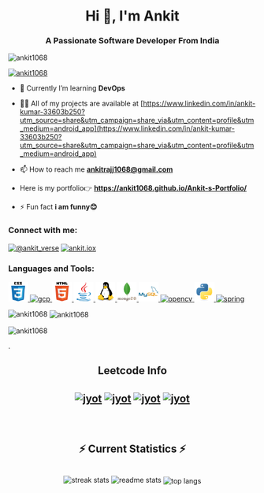 <h1 align="center">Hi 👋, I'm Ankit </h1>
<h3 align="center">A Passionate Software Developer From India</h3>

<p align="left"> <img src="https://komarev.com/ghpvc/?username=ankit1068&label=Profile%20views&color=0e75b6&style=flat" alt="ankit1068" /> </p>

<p align="left"> <a href="https://github.com/ryo-ma/github-profile-trophy"><img src="https://github-profile-trophy.vercel.app/?username=ankit1068" alt="ankit1068" /></a> </p>

- 🌱 Currently I’m learning **DevOps**

- 👨‍💻 All of my projects are available at [https://www.linkedin.com/in/ankit-kumar-33603b250?utm_source=share&utm_campaign=share_via&utm_content=profile&utm_medium=android_app](https://www.linkedin.com/in/ankit-kumar-33603b250?utm_source=share&utm_campaign=share_via&utm_content=profile&utm_medium=android_app)

- 📫 How to reach me **ankitrajj1068@gmail.com**
- Here is my portfolio👉 **https://ankit1068.github.io/Ankit-s-Portfolio/**

- ⚡ Fun fact **i am funny😊**

<h3 align="left">Connect with me:</h3>
<p align="left">
<a href="https://twitter.com/@ankit_verse" target="blank"><img align="center" src="https://raw.githubusercontent.com/rahuldkjain/github-profile-readme-generator/master/src/images/icons/Social/twitter.svg" alt="@ankit_verse" height="30" width="40" /></a>
<a href="https://instagram.com/ankit.iox" target="blank"><img align="center" src="https://raw.githubusercontent.com/rahuldkjain/github-profile-readme-generator/master/src/images/icons/Social/instagram.svg" alt="ankit.iox" height="30" width="40" /></a>
</p>

<h3 align="left">Languages and Tools:</h3>
<p align="left"> <a href="https://www.w3schools.com/css/" target="_blank" rel="noreferrer"> <img src="https://raw.githubusercontent.com/devicons/devicon/master/icons/css3/css3-original-wordmark.svg" alt="css3" width="40" height="40"/> </a> <a href="https://cloud.google.com" target="_blank" rel="noreferrer"> <img src="https://www.vectorlogo.zone/logos/google_cloud/google_cloud-icon.svg" alt="gcp" width="40" height="40"/> </a> <a href="https://www.w3.org/html/" target="_blank" rel="noreferrer"> <img src="https://raw.githubusercontent.com/devicons/devicon/master/icons/html5/html5-original-wordmark.svg" alt="html5" width="40" height="40"/> </a> <a href="https://www.java.com" target="_blank" rel="noreferrer"> <img src="https://raw.githubusercontent.com/devicons/devicon/master/icons/java/java-original.svg" alt="java" width="40" height="40"/> </a> <a href="https://www.linux.org/" target="_blank" rel="noreferrer"> <img src="https://raw.githubusercontent.com/devicons/devicon/master/icons/linux/linux-original.svg" alt="linux" width="40" height="40"/> </a> <a href="https://www.mongodb.com/" target="_blank" rel="noreferrer"> <img src="https://raw.githubusercontent.com/devicons/devicon/master/icons/mongodb/mongodb-original-wordmark.svg" alt="mongodb" width="40" height="40"/> </a> <a href="https://www.mysql.com/" target="_blank" rel="noreferrer"> <img src="https://raw.githubusercontent.com/devicons/devicon/master/icons/mysql/mysql-original-wordmark.svg" alt="mysql" width="40" height="40"/> </a> <a href="https://opencv.org/" target="_blank" rel="noreferrer"> <img src="https://www.vectorlogo.zone/logos/opencv/opencv-icon.svg" alt="opencv" width="40" height="40"/> </a> <a href="https://www.python.org" target="_blank" rel="noreferrer"> <img src="https://raw.githubusercontent.com/devicons/devicon/master/icons/python/python-original.svg" alt="python" width="40" height="40"/> </a> <a href="https://spring.io/" target="_blank" rel="noreferrer"> <img src="https://www.vectorlogo.zone/logos/springio/springio-icon.svg" alt="spring" width="40" height="40"/> </a> </p>

<p><img align="left" src="https://github-readme-stats.vercel.app/api/top-langs?username=ankit1068&show_icons=true&locale=en&layout=compact" alt="ankit1068" /></p>

<p>&nbsp;<img align="center" src="https://github-readme-stats.vercel.app/api?username=ankit1068&show_icons=true&locale=en" alt="ankit1068" /></p>

<p><img align="center" src="https://github-readme-streak-stats.herokuapp.com/?user=ankit1068&" alt="ankit1068" /></p>.

<div align="center"> 
<h2 align="center">Leetcode Info<h2>  
<p align="center">
  <a href="https://leetcode.com/AnkitXLeet11/" target="_blank"><img align="center" src="https://leetcode.com/static/images/badges/2024/gif/2024-02.gif" alt="jyot" height="200" width="200" /></a>
  <a href="https://leetcode.com/AnkitXLeet11/" target="_blank"><img align="center" src="https://leetcode.com/static/images/badges/2024/gif/2024-03.gif" alt="jyot" height="200" width="200" /></a>
  <a href="https://leetcode.com/AnkitXLeet11/" target="_blank"><img align="center" src="https://assets.leetcode.com/static_assets/marketing/2024-200.gif" alt="jyot" height="200" width="200" /></a>
  <a href="https://leetcode.com/AnkitXLeet11/" target="_blank"><img align="center" src="https://assets.leetcode.com/static_assets/marketing/2024-100.gif" alt="jyot" height="200" width="200" /></a>
</p>




<br/>
  <h2 align="center">⚡ Current Statistics ⚡</h2>
<br>
<div align=center>
  <img width=390 src="https://streak-stats.demolab.com/?user=ankit1068&count_private=true&theme=react&border_radius=10" alt="streak stats"/>
  <img width=390 src="https://github-readme-stats.vercel.app/api?username=ankit1068&show_icons=true&theme=react&rank_icon=github&border_radius=10" alt="readme stats" />
  <img width=325 align="center" src="https://github-readme-stats.vercel.app/api/top-langs/?username=ankit1068&hide=HTML&langs_count=8&layout=compact&theme=react&border_radius=10&size_weight=0.5&count_weight=0.5&exclude_repo=github-readme-stats" alt="top langs" />
</div>

  <br/>


